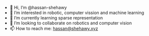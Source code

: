 - 👋 Hi, I’m @hassan-shehawy
- 👀 I’m interested in robotic, computer vission and machine learning
- 🌱 I’m currently learning sparse representation
- 💞️ I’m looking to collaborate on robotics and computer vision
- 📫 How to reach me: hassan@shehawy.xyz

<!---
hassan-shehawy/hassan-shehawy is a ✨ special ✨ repository because its `README.md` (this file) appears on your GitHub profile.
You can click the Preview link to take a look at your changes.
--->

